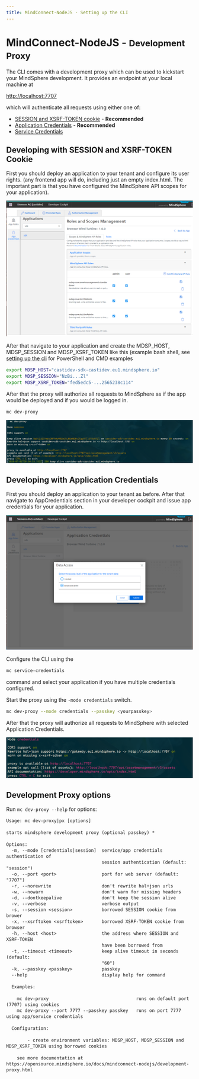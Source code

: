 ```yaml
---
title: MindConnect-NodeJS - Setting up the CLI
---
```


<!-- @format -->

# MindConnect-NodeJS - <small>Development Proxy</small>

The CLI comes with a development proxy which can be used to kickstart your MindSphere development. It provides an endpoint
at your local machine at

[http://localhost:7707](http://localhost:7707)

which will authenticate all requests using either one of:

-   [SESSION and XSRF-TOKEN cookie](https://developer.mindsphere.io/howto/howto-local-development.html#generate-user-credentials) - **Recommended**
-   [Application Credentials](https://documentation.mindsphere.io/resources/html/developer-cockpit/en-US/124342231819.html) - **Recommended**
-   [Service Credentials](https://developer.mindsphere.io/howto/howto-selfhosted-api-access.html#creating-service-credentials)

## Developing with SESSION and XSRF-TOKEN Cookie

First you should deploy an application to your tenant and configure its user rights. (any frontend app will do, including just an empty index.html. The important part is that you have configured the MindSphere API scopes for your application).

![api roles](../images/apiroles.png)

After that navigate to your application and create the MDSP_HOST, MDSP_SESSION and MDSP_XSRF_TOKEN like this (example bash shell, see [setting up the cli](setting-up-the-cli.html) for PowerShell and CMD examples

```bash
export MDSP_HOST="castidev-sdk-castidev.eu1.mindsphere.io"
export MDSP_SESSION="NzBi...Zl"
export MDSP_XSRF_TOKEN="fed5edc5-...2565238c114"
```

After that the proxy will authorize all requests to MindSphere as if the app would be deployed and if you would be logged in.

```bash
mc dev-proxy
```

![credential auth](../images/proxy-cookie.png)

## Developing with Application Credentials

First you should deploy an application to your tenant as before. After that navigate to AppCredentials section in your developer cockpit and issue app credentials for your application.

![app credentials](../images/appcredentials.png)

Configure the CLI using the

```bash
mc service-credentials
```

command and select your application if you have multiple credentials configured.

Start the proxy using the `-mode credentials` switch.

```bash
mc dev-proxy --mode credentials --passkey <yourpasskey>
```

After that the proxy will authorize all requests to MindSphere with selected Application Credentials.

![credential auth](../images/proxy-credential.png)

## Development Proxy options

Run `mc dev-proxy --help` for options:

```text
Usage: mc dev-proxy|px [options]

starts mindsphere development proxy (optional passkey) *

Options:
  -m, --mode [credentials|session]  service/app credentials authentication of
                                    session authentication (default: "session")
  -o, --port <port>                 port for web server (default: "7707")
  -r, --norewrite                   don't rewrite hal+json urls
  -w, --nowarn                      don't warn for missing headers
  -d, --dontkeepalive               don't keep the session alive
  -v, --verbose                     verbose output
  -s, --session <session>           borrowed SESSION cookie from brower
  -x, --xsrftoken <xsrftoken>       borrowed XSRF-TOKEN cookie from browser
  -h, --host <host>                 the address where SESSION and XSRF-TOKEN
                                    have been borrowed from
  -t, --timeout <timeout>           keep alive timeout in seconds (default:
                                    "60")
  -k, --passkey <passkey>           passkey
  --help                            display help for command

  Examples:

    mc dev-proxy                                 runs on default port (7707) using cookies
    mc dev-proxy --port 7777 --passkey passkey   runs on port 7777 using app/service credentials

  Configuration:

        - create environment variables: MDSP_HOST, MDSP_SESSION and MDSP_XSRF_TOKEN using borrowed cookies

    see more documentation at https://opensource.mindsphere.io/docs/mindconnect-nodejs/development-proxy.html
```
